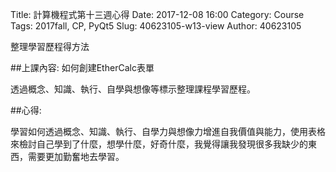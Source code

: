 Title: 計算機程式第十三週心得
Date: 2017-12-08 16:00
Category: Course
Tags: 2017fall, CP,  PyQt5
Slug: 40623105-w13-view
Author: 40623105

整理學習歷程得方法

<!-- PELICAN_END_SUMMARY -->
##上課內容: 
如何創建EtherCalc表單

透過概念、知識、執行、自學與想像等標示整理課程學習歷程。

##心得:

學習如何透過概念、知識、執行、自學力與想像力增進自我價值與能力，使用表格來檢討自己學到了什麼，想學什麼，好奇什麼，我覺得讓我發現很多我缺少的東西，需要更加勤奮地去學習。

